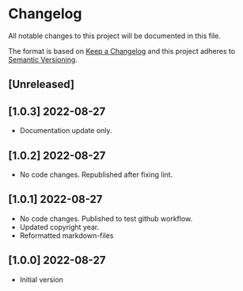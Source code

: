# Changelog

All notable changes to this project will be documented in this file.

The format is based on [Keep a Changelog](http://keepachangelog.com/en/1.0.0/)
and this project adheres to [Semantic Versioning](http://semver.org/spec/v2.0.0.html).

## [Unreleased]

## [1.0.3] 2022-08-27

-   Documentation update only.

## [1.0.2] 2022-08-27

-   No code changes. Republished after fixing lint.

## [1.0.1] 2022-08-27

-   No code changes. Published to test github workflow.
-   Updated copyright year.
-   Reformatted markdown-files

## [1.0.0] 2022-08-27

-   Initial version
